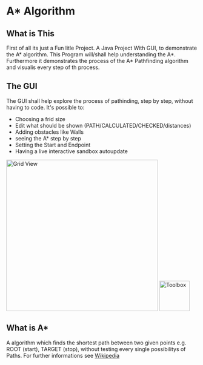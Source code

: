 # A* Algorithm
## What is This
First of all its just a Fun litle Project.
A Java Project With GUI, to demonstrate the A* algorithm.
This Program will/shall help understanding the A*.
Furthermore it demonstrates the process of the A* Pathfinding algorithm and visualis every step of th process.

## The GUI
The GUI shall help explore the process of pathinding, step by step, without having to code.
It's possible to:
* Choosing a frid size
* Edit what should be shown (PATH/CALCULATED/CHECKED/distances)
* Adding obstacles like Walls
* seeing the A* step by step
* Setting the Start and Endpoint
* Having a live interactive sandbox autoupdate

<img width="400" alt="Grid View" src="https://user-images.githubusercontent.com/59959982/115831279-adab0e00-a411-11eb-8091-828b2fc0ee5e.png">
<img width="80" alt="Toolbox" src="https://user-images.githubusercontent.com/59959982/115831306-b69bdf80-a411-11eb-98cd-d6ed9398d991.png">

## What is A*
A algorithm which finds the shortest path between two given points e.g. ROOT (start),
TARGET (stop), without testing every single possibilitys of Paths. 
For further informations see [Wikipedia](https://en.wikipedia.org/wiki/A*_search_algorithm)  


